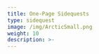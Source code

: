 ```yaml
---
title: One-Page Sidequests
type: sidequest
image: /img/ArcticSmall.png
weight: 10
description: >-
---
```

